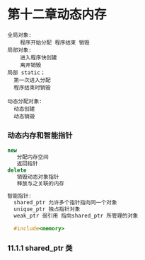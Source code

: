 # 第十二章动态内存
```
全局对象:
    程序开始分配 程序结束 销毁
局部对象:
    进入程序快创建
    离开销毁
局部 static；
  第一次进入分配
  程序结束时销毁

动态分配对象:
  动态创建
  动态销毁
```
### 动态内存和智能指针
```cpp
new 
   分配内存空间
   返回指针
delete
   销毁动态对象指针
   释放与之关联的内存

智能指针:
  shared_ptr 允许多个指针指向同一个对象
  unique_ptr 独占指针对象
  weak_ptr 弱引用 指向shared_ptr 所管理的对象

  #include<memory>
```
### 11.1.1 shared_ptr 类
```

```